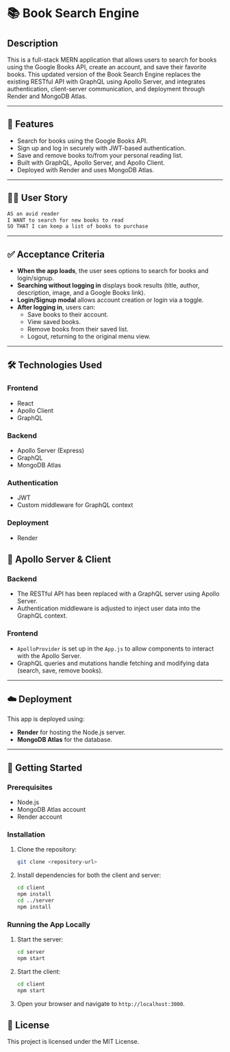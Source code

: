 
# 📚 Book Search Engine 

## Description
This is a full-stack MERN application that allows users to search for books using the Google Books API, create an account, and save their favorite books. This updated version of the Book Search Engine replaces the existing RESTful API with GraphQL using Apollo Server, and integrates authentication, client-server communication, and deployment through Render and MongoDB Atlas.

---

## 🚀 Features
- Search for books using the Google Books API.
- Sign up and log in securely with JWT-based authentication.
- Save and remove books to/from your personal reading list.
- Built with GraphQL, Apollo Server, and Apollo Client.
- Deployed with Render and uses MongoDB Atlas.

---

## 🧑‍💻 User Story
```md
AS an avid reader  
I WANT to search for new books to read  
SO THAT I can keep a list of books to purchase  
```

---

## ✅ Acceptance Criteria
- **When the app loads**, the user sees options to search for books and login/signup.
- **Searching without logging in** displays book results (title, author, description, image, and a Google Books link).
- **Login/Signup modal** allows account creation or login via a toggle.
- **After logging in**, users can:
  - Save books to their account.
  - View saved books.
  - Remove books from their saved list.
  - Logout, returning to the original menu view.

---

## 🛠️ Technologies Used
### Frontend
- React
- Apollo Client
- GraphQL

### Backend
- Apollo Server (Express)
- GraphQL
- MongoDB Atlas

### Authentication
- JWT
- Custom middleware for GraphQL context

### Deployment
- Render


## 🔌 Apollo Server & Client
### Backend
- The RESTful API has been replaced with a GraphQL server using Apollo Server.
- Authentication middleware is adjusted to inject user data into the GraphQL context.

### Frontend
- `ApolloProvider` is set up in the `App.js` to allow components to interact with the Apollo Server.
- GraphQL queries and mutations handle fetching and modifying data (search, save, remove books).

---

## ☁️ Deployment
This app is deployed using:
- **Render** for hosting the Node.js server.
- **MongoDB Atlas** for the database.

---


## 🚀 Getting Started
### Prerequisites
- Node.js
- MongoDB Atlas account
- Render account

### Installation
1. Clone the repository:
   ```bash
   git clone <repository-url>
   ```
2. Install dependencies for both the client and server:
   ```bash
   cd client
   npm install
   cd ../server
   npm install
   ```

### Running the App Locally
1. Start the server:
   ```bash
   cd server
   npm start
   ```
2. Start the client:
   ```bash
   cd client
   npm start
   ```
3. Open your browser and navigate to `http://localhost:3000`.

## 📜 License
This project is licensed under the MIT License.
```
